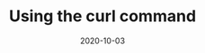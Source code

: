 ---
title: Using the curl command
date: "2020-10-03"
description: "Using the curl command"
img: ./jamstack.jpg
tags: [Curl, Linux] 
---